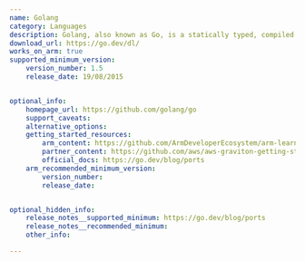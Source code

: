 ```yaml
---
name: Golang
category: Languages
description: Golang, also known as Go, is a statically typed, compiled programming language designed by Google for efficiency, simplicity, and reliability, with a focus on ease of use, high performance, and robust support for concurrent programming.
download_url: https://go.dev/dl/
works_on_arm: true
supported_minimum_version:
    version_number: 1.5
    release_date: 19/08/2015


optional_info:
    homepage_url: https://github.com/golang/go
    support_caveats: 
    alternative_options: 
    getting_started_resources: 
        arm_content: https://github.com/ArmDeveloperEcosystem/arm-learning-paths/blob/main/content/learning-paths/servers-and-cloud-computing/migration/golang.md
        partner_content: https://github.com/aws/aws-graviton-getting-started/blob/main/golang.md
        official_docs: https://go.dev/blog/ports
    arm_recommended_minimum_version:
        version_number:
        release_date:


optional_hidden_info:
    release_notes__supported_minimum: https://go.dev/blog/ports 
    release_notes__recommended_minimum:
    other_info: 

---
```

